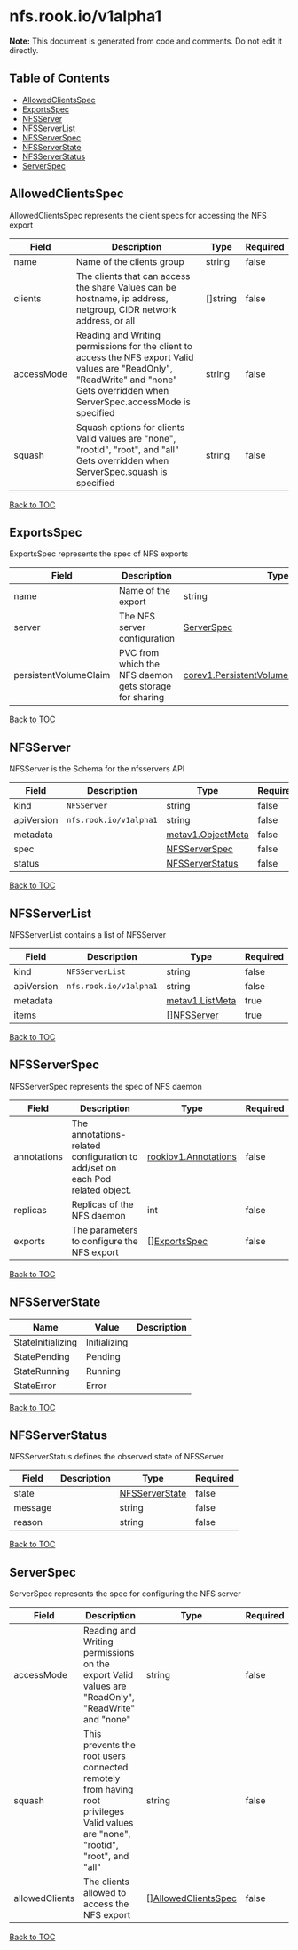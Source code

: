 # nfs&#46;rook&#46;io/v1alpha1

**Note:** This document is generated from code and comments. Do not edit it directly.

## Table of Contents
* [AllowedClientsSpec](#allowedclientsspec)
* [ExportsSpec](#exportsspec)
* [NFSServer](#nfsserver)
* [NFSServerList](#nfsserverlist)
* [NFSServerSpec](#nfsserverspec)
* [NFSServerState](#nfsserverstate)
* [NFSServerStatus](#nfsserverstatus)
* [ServerSpec](#serverspec)

## AllowedClientsSpec

AllowedClientsSpec represents the client specs for accessing the NFS export

| Field | Description | Type | Required |
| ----- | ----------- | ---- | -------- |
| name | Name of the clients group | string | false |
| clients | The clients that can access the share Values can be hostname, ip address, netgroup, CIDR network address, or all | []string | false |
| accessMode | Reading and Writing permissions for the client to access the NFS export Valid values are \"ReadOnly\", \"ReadWrite\" and \"none\" Gets overridden when ServerSpec.accessMode is specified | string | false |
| squash | Squash options for clients Valid values are \"none\", \"rootid\", \"root\", and \"all\" Gets overridden when ServerSpec.squash is specified | string | false |

[Back to TOC](#table-of-contents)

## ExportsSpec

ExportsSpec represents the spec of NFS exports

| Field | Description | Type | Required |
| ----- | ----------- | ---- | -------- |
| name | Name of the export | string | false |
| server | The NFS server configuration | [ServerSpec](#serverspec) | false |
| persistentVolumeClaim | PVC from which the NFS daemon gets storage for sharing | [corev1.PersistentVolumeClaimVolumeSource](https://pkg.go.dev/k8s.io/api/core/v1#PersistentVolumeClaimVolumeSource) | false |

[Back to TOC](#table-of-contents)

## NFSServer

NFSServer is the Schema for the nfsservers API

| Field | Description | Type | Required |
| ----- | ----------- | ---- | -------- |
| kind | `NFSServer` | string | false |
| apiVersion | `nfs.rook.io/v1alpha1` | string | false |
| metadata |  | [metav1.ObjectMeta](https://pkg.go.dev/k8s.io/apimachinery/pkg/apis/meta/v1#ObjectMeta) | false |
| spec |  | [NFSServerSpec](#nfsserverspec) | false |
| status |  | [NFSServerStatus](#nfsserverstatus) | false |

[Back to TOC](#table-of-contents)

## NFSServerList

NFSServerList contains a list of NFSServer

| Field | Description | Type | Required |
| ----- | ----------- | ---- | -------- |
| kind | `NFSServerList` | string | false |
| apiVersion | `nfs.rook.io/v1alpha1` | string | false |
| metadata |  | [metav1.ListMeta](https://pkg.go.dev/k8s.io/apimachinery/pkg/apis/meta/v1#ListMeta) | true |
| items |  | [][NFSServer](#nfsserver) | true |

[Back to TOC](#table-of-contents)

## NFSServerSpec

NFSServerSpec represents the spec of NFS daemon

| Field | Description | Type | Required |
| ----- | ----------- | ---- | -------- |
| annotations | The annotations-related configuration to add/set on each Pod related object. | [rookiov1.Annotations](../rook.io/v1#Annotations) | false |
| replicas | Replicas of the NFS daemon | int | false |
| exports | The parameters to configure the NFS export | [][ExportsSpec](#exportsspec) | false |

[Back to TOC](#table-of-contents)

## NFSServerState



| Name | Value | Description |
| ---- | ----- | ----------- |
| StateInitializing | Initializing |  |
| StatePending | Pending |  |
| StateRunning | Running |  |
| StateError | Error |  |

[Back to TOC](#table-of-contents)

## NFSServerStatus

NFSServerStatus defines the observed state of NFSServer

| Field | Description | Type | Required |
| ----- | ----------- | ---- | -------- |
| state |  | [NFSServerState](#nfsserverstate) | false |
| message |  | string | false |
| reason |  | string | false |

[Back to TOC](#table-of-contents)

## ServerSpec

ServerSpec represents the spec for configuring the NFS server

| Field | Description | Type | Required |
| ----- | ----------- | ---- | -------- |
| accessMode | Reading and Writing permissions on the export Valid values are \"ReadOnly\", \"ReadWrite\" and \"none\" | string | false |
| squash | This prevents the root users connected remotely from having root privileges Valid values are \"none\", \"rootid\", \"root\", and \"all\" | string | false |
| allowedClients | The clients allowed to access the NFS export | [][AllowedClientsSpec](#allowedclientsspec) | false |

[Back to TOC](.md#table-of-contents)

